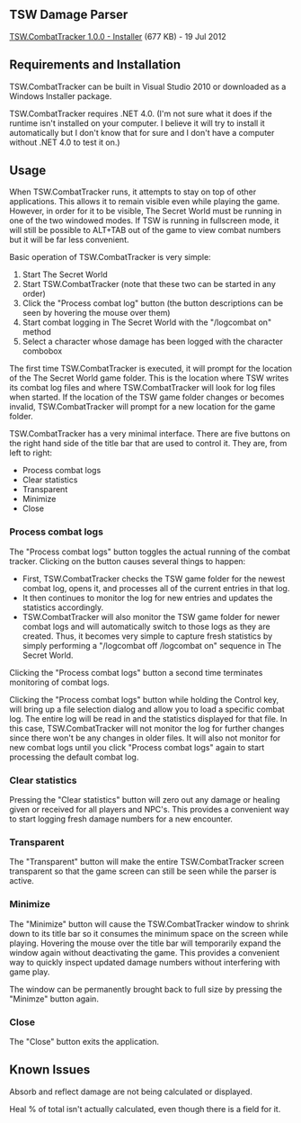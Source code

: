 TSW Damage Parser
-----------------

[TSW.CombatTracker 1.0.0 - Installer][dl] (677 KB) - 19 Jul 2012

[dl]: https://github.com/downloads/codelicious/TSW.CombatTracker/TSW.CombatTracker.msi

Requirements and Installation
-----------------------------

TSW.CombatTracker can be built in Visual Studio 2010 or downloaded as a Windows Installer package.

TSW.CombatTracker requires .NET 4.0. (I'm not sure what it does if the runtime isn't installed on your computer. I believe it will try to install it automatically but I don't know that for sure and I don't have a computer without .NET 4.0 to test it on.)


Usage
-----

When TSW.CombatTracker runs, it attempts to stay on top of other applications. This allows it to remain visible even while playing the game. However, in order for it to be visible, The Secret World must be running in one of the two windowed modes. If TSW is running in fullscreen mode, it will still be possible to ALT+TAB out of the game to view combat numbers but it will be far less convenient.

Basic operation of TSW.CombatTracker is very simple:

1. Start The Secret World
2. Start TSW.CombatTracker (note that these two can be started in any order)
3. Click the "Process combat log" button (the button descriptions can be seen by hovering the mouse over them)
4. Start combat logging in The Secret World with the "/logcombat on" method
5. Select a character whose damage has been logged with the character combobox

The first time TSW.CombatTracker is executed, it will prompt for the location of the The Secret World game folder. This is the location where TSW writes its combat log files and where TSW.CombatTracker will look for log files when started. If the location of the TSW game folder changes or becomes invalid, TSW.CombatTracker will prompt for a new location for the game folder.

TSW.CombatTracker has a very minimal interface. There are five buttons on the right hand side of the title bar that are used to control it. They are, from left to right:

- Process combat logs
- Clear statistics
- Transparent
- Minimize
- Close

### Process combat logs

The "Process combat logs" button toggles the actual running of the combat tracker. Clicking on the button causes several things to happen:

- First, TSW.CombatTracker checks the TSW game folder for the newest combat log, opens it, and processes all of the current entries in that log.
- It then continues to monitor the log for new entries and updates the statistics accordingly.
- TSW.CombatTracker will also monitor the TSW game folder for newer combat logs and will automatically switch to those logs as they are created. Thus, it becomes very simple to capture fresh statistics by simply performing a "/logcombat off /logcombat on" sequence in The Secret World.

Clicking the "Process combat logs" button a second time terminates monitoring of combat logs.

Clicking the "Process combat logs" button while holding the Control key, will bring up a file selection dialog and allow you to load a specific combat log. The entire log will be read in and the statistics displayed for that file. In this case, TSW.CombatTracker will not monitor the log for further changes since there won't be any changes in older files. It will also not monitor for new combat logs until you click "Process combat logs" again to start processing the default combat log.

### Clear statistics

Pressing the "Clear statistics" button will zero out any damage or healing given or received for all players and NPC's. This provides a convenient way to start logging fresh damage numbers for a new encounter.

### Transparent

The "Transparent" button will make the entire TSW.CombatTracker screen transparent so that the game screen can still be seen while the parser is active.

### Minimize

The "Minimize" button will cause the TSW.CombatTracker window to shrink down to its title bar so it consumes the minimum space on the screen while playing. Hovering the mouse over the title bar will temporarily expand the window again without deactivating the game. This provides a convenient way to quickly inspect updated damage numbers without interfering with game play.

The window can be permanently brought back to full size by pressing the "Minimze" button again.

### Close

The "Close" button exits the application.


Known Issues
------------

Absorb and reflect damage are not being calculated or displayed.

Heal % of total isn't actually calculated, even though there is a field for it.